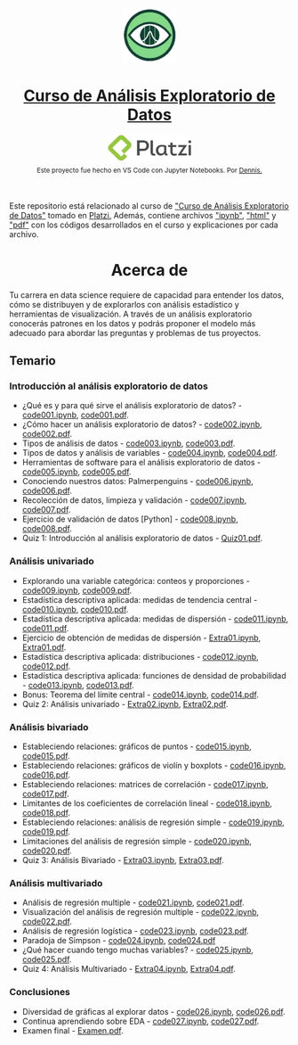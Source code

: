 <p align="center"><a href="https://platzi.com/cursos/analisis-exploratorio-datos/"><img src="codes/images/logo.png" alt="MarkText" width="100" height="100"></p>

<h1 align="center"><a href="https://platzi.com/cursos/analisis-exploratorio-datos/">Curso de Análisis Exploratorio de Datos</a></h1>

<div align="center">
  <a href="https://platzi.com">
    <img src="codes/images/platzi.png" width="150" height="47" alt="Platzi">
  </a>
</div>

<div align="center">
  <sub>Este proyecto fue hecho en VS Code con Jupyter Notebooks. Por
    <a href="https://github.com/DensLopez">Dennis.</a>
  </sub>
</div>
<br />
<br />

Este repositorio está relacionado al curso de <a href="https://platzi.com/cursos/analisis-exploratorio-datos/">"Curso de Análisis Exploratorio de Datos"</a> tomado en <a href="https://platzi.com">Platzi.</a> Además, contiene archivos ["ipynb"](codes), ["html"](codes/html/) y ["pdf"](codes/pdfs/) con los códigos desarrollados en el curso y explicaciones por cada archivo.
<br />

<h1 align="center">Acerca de </h1>
Tu carrera en data science requiere de capacidad para entender los datos, cómo se distribuyen y de explorarlos con análisis estadístico y herramientas de visualización. A través de un análisis exploratorio conocerás patrones en los datos y podrás proponer el modelo más adecuado para abordar las preguntas y problemas de tus proyectos.

<br />

## Temario

### Introducción al análisis exploratorio de datos

- ¿Qué es y para qué sirve el análisis exploratorio de datos? - [code001.ipynb](codes/code001.ipynb), [code001.pdf](codes/pdfs/code001.pdf).
- ¿Cómo hacer un análisis exploratorio de datos? - [code002.ipynb](codes/code002.ipynb), [code002.pdf](codes/pdfs/code002.pdf).
- Tipos de análisis de datos - [code003.ipynb](codes/code003.ipynb), [code003.pdf](codes/pdfs/code003.pdf).
- Tipos de datos y análisis de variables - [code004.ipynb](codes/code004.ipynb), [code004.pdf](codes/pdfs/code004.pdf).
- Herramientas de software para el análisis exploratorio de datos - [code005.ipynb](codes/code005.ipynb), [code005.pdf](codes/pdfs/code005.pdf).
- Conociendo nuestros datos: Palmerpenguins - [code006.ipynb](codes/code006.ipynb), [code006.pdf](codes/pdfs/code006.pdf).
- Recolección de datos, limpieza y validación - [code007.ipynb](codes/code007.ipynb), [code007.pdf](codes/pdfs/code007.pdf).
- Ejercicio de validación de datos [Python] - [code008.ipynb](codes/code008.ipynb), [code008.pdf](codes/pdfs/code008.pdf).
- Quiz 1: Introducción al análisis exploratorio de datos -  [Quiz01.pdf](codes/pdfs/quiz01.pdf).

### Análisis univariado

- Explorando una variable categórica: conteos y proporciones - [code009.ipynb](codes/code009.ipynb), [code009.pdf](codes/pdfs/code009.pdf).
- Estadística descriptiva aplicada: medidas de tendencia central - [code010.ipynb](codes/code010.ipynb), [code010.pdf](codes/pdfs/code010.pdf).
- Estadística descriptiva aplicada: medidas de dispersión - [code011.ipynb](codes/code011.ipynb), [code011.pdf](codes/pdfs/code011.pdf).
- Ejercicio de obtención de medidas de dispersión - [Extra01.ipynb](codes/Extra01.ipynb), [Extra01.pdf](codes/pdfs/Extra01.pdf).
- Estadística descriptiva aplicada: distribuciones - [code012.ipynb](codes/code012.ipynb), [code012.pdf](codes/pdfs/code012.pdf).
- Estadística descriptiva aplicada: funciones de densidad de probabilidad - [code013.ipynb](codes/code013.ipynb), [code013.pdf](codes/pdfs/code013.pdf).
- Bonus: Teorema del límite central - [code014.ipynb](codes/code014.ipynb), [code014.pdf](codes/pdfs/code014.pdf).
- Quiz 2: Análisis univariado - [Extra02.ipynb](codes/Extra02.ipynb), [Extra02.pdf](codes/pdfs/Extra02.pdf).

### Análisis bivariado

- Estableciendo relaciones: gráficos de puntos - [code015.ipynb](codes/code015.ipynb), [code015.pdf](codes/pdfs/code015.pdf).
- Estableciendo relaciones: gráficos de violín y boxplots - [code016.ipynb](codes/code016.ipynb), [code016.pdf](codes/pdfs/code016.pdf).
- Estableciendo relaciones: matrices de correlación - [code017.ipynb](codes/code017.ipynb), [code017.pdf](codes/pdfs/code017.pdf).
- Limitantes de los coeficientes de correlación lineal - [code018.ipynb](codes/code018.ipynb), [code018.pdf](codes/pdfs/code018.pdf).
- Estableciendo relaciones: análisis de regresión simple - [code019.ipynb](codes/code019.ipynb), [code019.pdf](codes/pdfs/code019.pdf).
- Limitaciones del análisis de regresión simple - [code020.ipynb](codes/code020.ipynb), [code020.pdf](codes/pdfs/code020.pdf).
- Quiz 3: Análisis Bivariado - [Extra03.ipynb](codes/Extra03.ipynb), [Extra03.pdf](codes/pdfs/Extra03.pdf).

### Análisis multivariado

- Análisis de regresión multiple - [code021.ipynb](codes/code021.ipynb), [code021.pdf](codes/pdfs/code021.pdf).
- Visualización del análisis de regresión multiple - [code022.ipynb](codes/code022.ipynb), [code022.pdf](codes/pdfs/code022.pdf).
- Análisis de regresión logística - [code023.ipynb](codes/code023.ipynb), [code023.pdf](codes/pdfs/code023.pdf).
- Paradoja de Simpson - [code024.ipynb](codes/code024.ipynb), [code024.pdf](codes/pdfs/code024.pdf)
- ¿Qué hacer cuando tengo muchas variables? - [code025.ipynb](codes/code025.ipynb), [code025.pdf](codes/pdfs/code025.pdf).
- Quiz 4: Análisis Multivariado - [Extra04.ipynb](codes/Extra04.ipynb), [Extra04.pdf](codes/pdfs/Extra04.pdf).

### Conclusiones

- Diversidad de gráficas al explorar datos - [code026.ipynb](codes/code026.ipynb), [code026.pdf](codes/pdfs/code026.pdf).
- Continua aprendiendo sobre EDA - [code027.ipynb](codes/code027.ipynb), [code027.pdf](codes/pdfs/code027.pdf).
- Examen final - [Examen.pdf](codes/pdfs/Examen.pdf).
